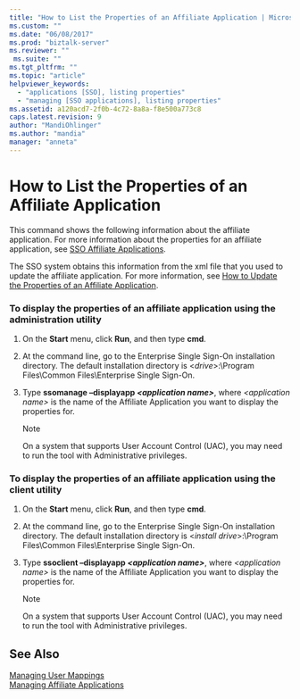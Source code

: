 ```yaml
---
title: "How to List the Properties of an Affiliate Application | Microsoft Docs"
ms.custom: ""
ms.date: "06/08/2017"
ms.prod: "biztalk-server"
ms.reviewer: ""
 ms.suite: ""
ms.tgt_pltfrm: ""
ms.topic: "article"
helpviewer_keywords: 
  - "applications [SSO], listing properties"
  - "managing [SSO applications], listing properties"
ms.assetid: a120acd7-2f0b-4c72-8a8a-f8e500a773c8
caps.latest.revision: 9
author: "MandiOhlinger"
ms.author: "mandia"
manager: "anneta"
---
```

# How to List the Properties of an Affiliate Application
This command shows the following information about the affiliate application. For more information about the properties for an affiliate application, see [SSO Affiliate Applications](../core/sso-affiliate-applications.md).  
  
 The SSO system obtains this information from the xml file that you used to update the affiliate application. For more information, see [How to Update the Properties of an Affiliate Application](../core/how-to-update-the-properties-of-an-affiliate-application.md).  
  
### To display the properties of an affiliate application using the administration utility  
  
1.  On the **Start** menu, click **Run**, and then type **cmd**.  
  
2.  At the command line, go to the Enterprise Single Sign-On installation directory. The default installation directory is \<*drive*>:\Program Files\Common Files\Enterprise Single Sign-On.  
  
3.  Type **ssomanage –displayapp *\<application name>***, where *\<application name>* is the name of the Affiliate Application you want to display the properties for.  
  
    > [!NOTE]
    >  On a system that supports User Account Control (UAC), you may need to run the tool with Administrative privileges.  
  
### To display the properties of an affiliate application using the client utility  
  
1.  On the **Start** menu, click **Run**, and then type **cmd**.  
  
2.  At the command line, go to the Enterprise Single Sign-On installation directory. The default installation directory is \<*install drive*>:\Program Files\Common Files\Enterprise Single Sign-On.  
  
3.  Type **ssoclient –displayapp *\<application name>***, where *\<application name>* is the name of the Affiliate Application you want to display the properties for.  
  
    > [!NOTE]
    >  On a system that supports User Account Control (UAC), you may need to run the tool with Administrative privileges.  
  
## See Also  
 [Managing User Mappings](../core/managing-user-mappings.md)   
 [Managing Affiliate Applications](../core/managing-affiliate-applications.md)